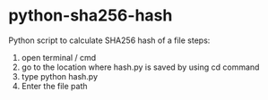 # python-sha256-hash
Python script to calculate SHA256 hash of a file
steps:
  1. open terminal / cmd
  2. go to the location where hash.py is saved by using cd command
  3. type python hash.py 
  4. Enter the file path
